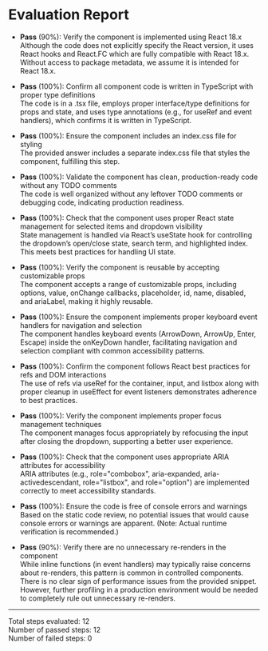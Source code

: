 # Evaluation Report

- **Pass** (90%): Verify the component is implemented using React 18.x  
  Although the code does not explicitly specify the React version, it uses React hooks and React.FC which are fully compatible with React 18.x. Without access to package metadata, we assume it is intended for React 18.x.  

- **Pass** (100%): Confirm all component code is written in TypeScript with proper type definitions  
  The code is in a .tsx file, employs proper interface/type definitions for props and state, and uses type annotations (e.g., for useRef and event handlers), which confirms it is written in TypeScript.

- **Pass** (100%): Ensure the component includes an index.css file for styling  
  The provided answer includes a separate index.css file that styles the component, fulfilling this step.

- **Pass** (100%): Validate the component has clean, production-ready code without any TODO comments  
  The code is well organized without any leftover TODO comments or debugging code, indicating production readiness.

- **Pass** (100%): Check that the component uses proper React state management for selected items and dropdown visibility  
  State management is handled via React’s useState hook for controlling the dropdown’s open/close state, search term, and highlighted index. This meets best practices for handling UI state.

- **Pass** (100%): Verify the component is reusable by accepting customizable props  
  The component accepts a range of customizable props, including options, value, onChange callbacks, placeholder, id, name, disabled, and ariaLabel, making it highly reusable.

- **Pass** (100%): Ensure the component implements proper keyboard event handlers for navigation and selection  
  The component handles keyboard events (ArrowDown, ArrowUp, Enter, Escape) inside the onKeyDown handler, facilitating navigation and selection compliant with common accessibility patterns.

- **Pass** (100%): Confirm the component follows React best practices for refs and DOM interactions  
  The use of refs via useRef for the container, input, and listbox along with proper cleanup in useEffect for event listeners demonstrates adherence to best practices.

- **Pass** (100%): Verify the component implements proper focus management techniques  
  The component manages focus appropriately by refocusing the input after closing the dropdown, supporting a better user experience.

- **Pass** (100%): Check that the component uses appropriate ARIA attributes for accessibility  
  ARIA attributes (e.g., role="combobox", aria-expanded, aria-activedescendant, role="listbox", and role="option") are implemented correctly to meet accessibility standards.

- **Pass** (100%): Ensure the code is free of console errors and warnings  
  Based on the static code review, no potential issues that would cause console errors or warnings are apparent. (Note: Actual runtime verification is recommended.)

- **Pass** (90%): Verify there are no unnecessary re-renders in the component  
  While inline functions (in event handlers) may typically raise concerns about re-renders, this pattern is common in controlled components. There is no clear sign of performance issues from the provided snippet. However, further profiling in a production environment would be needed to completely rule out unnecessary re-renders.

---

Total steps evaluated: 12  
Number of passed steps: 12  
Number of failed steps: 0